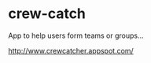 crew-catch
==========

App to help users form teams or groups... 


http://www.crewcatcher.appspot.com/

